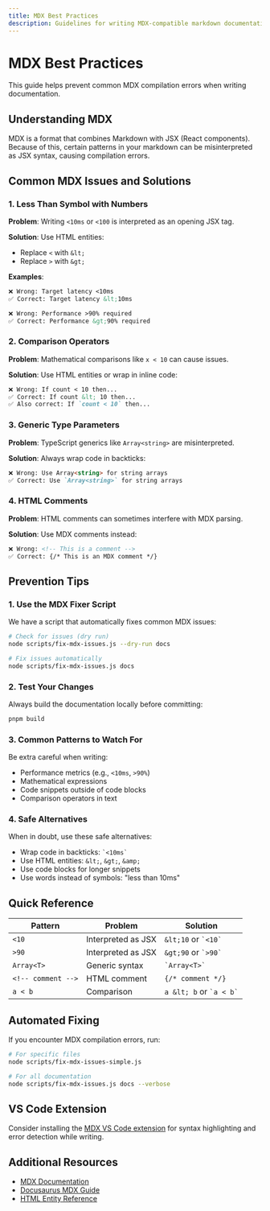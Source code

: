 ```yaml
---
title: MDX Best Practices
description: Guidelines for writing MDX-compatible markdown documentation
---
```


# MDX Best Practices

This guide helps prevent common MDX compilation errors when writing documentation.

## Understanding MDX

MDX is a format that combines Markdown with JSX (React components). Because of this, certain patterns in your markdown can be misinterpreted as JSX syntax, causing compilation errors.

## Common MDX Issues and Solutions

### 1. Less Than Symbol with Numbers

**Problem**: Writing `<10ms` or `<100` is interpreted as an opening JSX tag.

**Solution**: Use HTML entities:
- Replace `<` with `&lt;`
- Replace `>` with `&gt;`

**Examples**:
```markdown
❌ Wrong: Target latency <10ms
✅ Correct: Target latency &lt;10ms

❌ Wrong: Performance >90% required
✅ Correct: Performance &gt;90% required
```

### 2. Comparison Operators

**Problem**: Mathematical comparisons like `x < 10` can cause issues.

**Solution**: Use HTML entities or wrap in inline code:
```markdown
❌ Wrong: If count < 10 then...
✅ Correct: If count &lt; 10 then...
✅ Also correct: If `count < 10` then...
```

### 3. Generic Type Parameters

**Problem**: TypeScript generics like `Array<string>` are misinterpreted.

**Solution**: Always wrap code in backticks:
```markdown
❌ Wrong: Use Array<string> for string arrays
✅ Correct: Use `Array<string>` for string arrays
```

### 4. HTML Comments

**Problem**: HTML comments can sometimes interfere with MDX parsing.

**Solution**: Use MDX comments instead:
```markdown
❌ Wrong: <!-- This is a comment -->
✅ Correct: {/* This is an MDX comment */}
```

## Prevention Tips

### 1. Use the MDX Fixer Script

We have a script that automatically fixes common MDX issues:

```bash
# Check for issues (dry run)
node scripts/fix-mdx-issues.js --dry-run docs

# Fix issues automatically
node scripts/fix-mdx-issues.js docs
```

### 2. Test Your Changes

Always build the documentation locally before committing:
```bash
pnpm build
```

### 3. Common Patterns to Watch For

Be extra careful when writing:
- Performance metrics (e.g., `<10ms`, `>90%`)
- Mathematical expressions
- Code snippets outside of code blocks
- Comparison operators in text

### 4. Safe Alternatives

When in doubt, use these safe alternatives:
- Wrap code in backticks: `` `<10ms` ``
- Use HTML entities: `&lt;`, `&gt;`, `&amp;`
- Use code blocks for longer snippets
- Use words instead of symbols: "less than 10ms"

## Quick Reference

| Pattern | Problem | Solution |
|---------|---------|----------|
| `<10` | Interpreted as JSX | `&lt;10` or `` `<10` `` |
| `>90` | Interpreted as JSX | `&gt;90` or `` `>90` `` |
| `Array<T>` | Generic syntax | `` `Array<T>` `` |
| `<!-- comment -->` | HTML comment | `{/* comment */}` |
| `a < b` | Comparison | `a &lt; b` or `` `a < b` `` |

## Automated Fixing

If you encounter MDX compilation errors, run:

```bash
# For specific files
node scripts/fix-mdx-issues-simple.js

# For all documentation
node scripts/fix-mdx-issues.js docs --verbose
```

## VS Code Extension

Consider installing the [MDX VS Code extension](https://marketplace.visualstudio.com/items?itemName=unifiedjs.vscode-mdx) for syntax highlighting and error detection while writing.

## Additional Resources

- [MDX Documentation](https://mdxjs.com/)
- [Docusaurus MDX Guide](https://docusaurus.io/docs/markdown-features)
- [HTML Entity Reference](https://developer.mozilla.org/en-US/docs/Glossary/Entity)